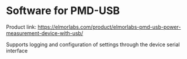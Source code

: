 # Software for PMD-USB

Product link: https://elmorlabs.com/product/elmorlabs-pmd-usb-power-measurement-device-with-usb/

Supports logging and configuration of settings through the device serial interface
